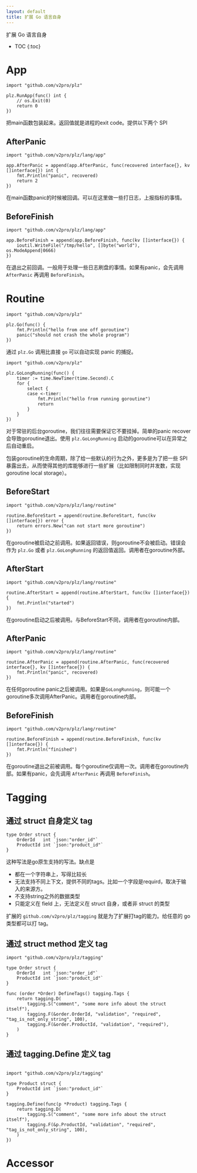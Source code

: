 ```yaml
---
layout: default
title: 扩展 Go 语言自身
---
```


扩展 Go 语言自身

* TOC
{:toc}

# App

```golang
import "github.com/v2pro/plz"

plz.RunApp(func() int {
	// os.Exit(0)
	return 0
})
```

把main函数包装起来。返回值就是进程的exit code。提供以下两个 SPI

## AfterPanic

```golang
import "github.com/v2pro/plz/lang/app"

app.AfterPanic = append(app.AfterPanic, func(recovered interface{}, kv []interface{}) int {
	fmt.Println("panic", recovered)
	return 2
})
```

在main函数panic的时候被回调。可以在这里做一些打日志，上报指标的事情。

## BeforeFinish

```golang
import "github.com/v2pro/plz/lang/app"

app.BeforeFinish = append(app.BeforeFinish, func(kv []interface{}) {
	ioutil.WriteFile("/tmp/hello", []byte("world"), os.ModeAppend|0666)
})
```

在退出之前回调。一般用于处理一些日志刷盘的事情。如果有panic，会先调用 `AfterPanic` 再调用 `BeforeFinish`。

# Routine

```golang
import "github.com/v2pro/plz"

plz.Go(func() {
	fmt.Println("hello from one off goroutine")
	panic("should not crash the whole program")
})
```

通过 `plz.Go` 调用比直接 `go` 可以自动实现 panic 的捕捉。

```golang
import "github.com/v2pro/plz"

plz.GoLongRunning(func() {
	timer := time.NewTimer(time.Second).C
	for {
		select {
		case <-timer:
			fmt.Println("hello from running goroutine")
			return
		}
	}
})
```

对于常驻的后台goroutine，我们往往需要保证它不要挂掉。简单的panic recover会导致goroutine退出。使用 `plz.GoLongRunning` 启动的goroutine可以在异常之后自动重启。

包装goroutine的生命周期，除了给一些默认的行为之外，更多是为了把一些 SPI 暴露出去，从而使得其他的库能够进行一些扩展（比如限制同时并发数，实现goroutine local storage）。

## BeforeStart

```golang
import "github.com/v2pro/plz/lang/routine"

routine.BeforeStart = append(routine.BeforeStart, func(kv []interface{}) error {
	return errors.New("can not start more goroutine")
})
```

在goroutine被启动之前调用。如果返回错误，则goroutine不会被启动。错误会作为 `plz.Go` 或者 `plz.GoLongRunning` 的返回值返回。调用者在goroutine外部。

## AfterStart

```golang
import "github.com/v2pro/plz/lang/routine"

routine.AfterStart = append(routine.AfterStart, func(kv []interface{}) {
	fmt.Println("started")
})
```

在goroutine启动之后被调用。与BeforeStart不同，调用者在goroutine内部。

## AfterPanic

```golang
import "github.com/v2pro/plz/lang/routine"

routine.AfterPanic = append(routine.AfterPanic, func(recovered interface{}, kv []interface{}) {
	fmt.Println("panic", recovered)
})
```

在任何goroutine panic之后被调用。如果是`GoLongRunning`，则可能一个goroutine多次调用AfterPanic。调用者在goroutine内部。

## BeforeFinish

```golang
import "github.com/v2pro/plz/lang/routine"

routine.BeforeFinish = append(routine.BeforeFinish, func(kv []interface{}) {
	fmt.Println("finished")
})
```

在goroutine退出之前被调用。每个goroutine仅调用一次。调用者在goroutine内部。如果有panic，会先调用 `AfterPanic` 再调用 `BeforeFinish`。

# Tagging

## 通过 struct 自身定义 tag

```golang
type Order struct {
	OrderId   int `json:"order_id"`
	ProductId int `json:"product_id"`
}
```

这种写法是go原生支持的写法。缺点是

* 都在一个字符串上，写得比较长
* 无法支持不同上下文，提供不同的tags。比如一个字段是requird，取决于输入的来源方。
* 不支持string之外的数据类型
* 只能定义在 field 上，无法定义在 struct 自身，或者非 struct 的类型

扩展的 `github.com/v2pro/plz/tagging` 就是为了扩展打tag的能力。给任意的 go 类型都可以打 tag。

## 通过 struct method 定义 tag

```golang
import "github.com/v2pro/plz/tagging"

type Order struct {
	OrderId   int `json:"order_id"`
	ProductId int `json:"product_id"`
}

func (order *Order) DefineTags() tagging.Tags {
	return tagging.D(
		tagging.S("comment", "some more info about the struct itself"),
		tagging.F(&order.OrderId, "validation", "required", "tag_is_not_only_string", 100),
		tagging.F(&order.ProductId, "validation", "required"),
	)
}
```

## 通过 tagging.Define 定义 tag

```golang

import "github.com/v2pro/plz/tagging"

type Product struct {
	ProductId int `json:"product_id"`
}

tagging.Define(func(p *Product) tagging.Tags {
	return tagging.D(
		tagging.S("comment", "some more info about the struct itself"),
		tagging.F(&p.ProductId, "validation", "required", "tag_is_not_only_string", 100),
	)
})
```

# Accessor 
